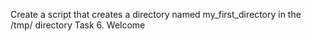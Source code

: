 Create a script that creates a directory named my_first_directory in the /tmp/ directory
Task 6. Welcome
